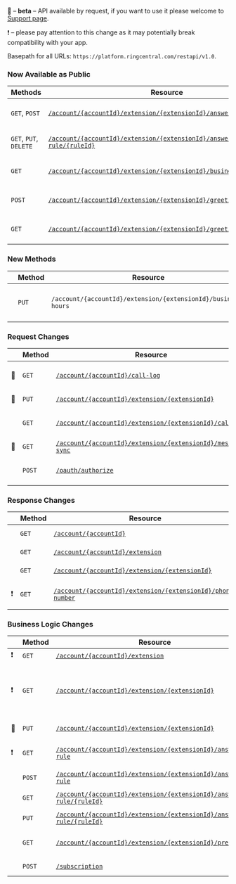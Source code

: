 &#x1F510; – **beta** – API available by request, if you want to use it please welcome to [Support page](https://developers.ringcentral.com/support.html).

&#x2757; – please pay attention to this change as it may potentially break compatibility with your app.

Basepath for all URLs: `https://platform.ringcentral.com/restapi/v1.0`.

### Now Available as Public
|Methods|Resource|Description|
|-------|--------|-----------|
|`GET`, `POST`|[`/account/{accountId}/extension/{extensionId}/answering-rule`](https://developers.ringcentral.com/api-docs/latest/index.html#!#RefAnsweringRulesList.html)|Extension call handling rules|
|`GET`, `PUT`, `DELETE`|[`/account/{accountId}/extension/{extensionId}/answering-rule/{ruleId}`](https://developers.ringcentral.com/api-docs/latest/index.html#!#RefAnsweringRule.html)|Particular call handling rule|
|`GET`|[`/account/{accountId}/extension/{extensionId}/business-hours`](https://developers.ringcentral.com/api-docs/latest/index.html#!#RefUserBusinessHours.html)|Extension business hours|
|`POST`|[`/account/{accountId}/extension/{extensionId}/greeting`](https://developers.ringcentral.com/api-docs/latest/index.html#!#RefExtensionCustomGreetingList.html)|Custom greeting uploading|
|`GET`|[`/account/{accountId}/extension/{extensionId}/greeting/{greetingId}`](https://developers.ringcentral.com/api-docs/latest/index.html#!#RefExtensionCustomGreeting.html)|Custom greeting downloading|

### New Methods
|         |Method|Resource                                                     |Description                    |
|---------|------|-------------------------------------------------------------|-------------------------------|
|         |`PUT` |`/account/{accountId}/extension/{extensionId}/business-hours`|Change extension business hours|

### Request Changes
|         |Method|Resource|Change Description|
|---------|------|--------|------------------|
|&#x1F510;|`GET` |[`/account/{accountId}/call-log`](https://developers.ringcentral.com/api-docs/latest/index.html#!#RefGetAccountCallLog)|`transport` and `showBlocked` query parameters supported|
|&#x1F510;|`PUT` |[`/account/{accountId}/extension/{extensionId}`](https://developers.ringcentral.com/api-docs/latest/index.html#!#RefModifyExtension)|`contact.emailAsLoginName` parameter supported|
|         |`GET` |[`/account/{accountId}/extension/{extensionId}/call-log`](https://developers.ringcentral.com/api-docs/latest/index.html#!#RefGetExtensionCallLog)|`transport` and `showBlocked` query parameters supported|
|&#x1F510;|`GET`  |[`/account/{accountId}/extension/{extensionId}/message-sync`](https://developers.ringcentral.com/api-docs/latest/index.html#!#GetMessageSync)|`recordCountPerConversation` query parameter supported|
|         |`POST` |[`/oauth/authorize`](https://developers.ringcentral.com/api-docs/latest/index.html#!#RefAuthorize.html)|`localeId`, `ui_locales` and `ui_options` parameters supported|

### Response Changes
|         |Method|Resource|Change Description|
|---------|------|--------|------------------|
|         |`GET` |[`/account/{accountId}`](https://developers.ringcentral.com/api-docs/latest/index.html#!#RefGetAccountInfo)|`regionalSettings` attribute added|
|         |`GET` |[`/account/{accountId}/extension`](https://developers.ringcentral.com/api-docs/latest/index.html#!#RefGetExtensionList)|`contact.emailAsLoginName` attribute added|
|         |`GET` |[`/account/{accountId}/extension/{extensionId}`](https://developers.ringcentral.com/api-docs/latest/index.html#!#RefGetExtensionInfo)|`contact.emailAsLoginName` attribute added|
|&#x2757; |`GET` |[`/account/{accountId}/extension/{extensionId}/phone-number`](https://developers.ringcentral.com/api-docs/latest/index.html#!#RefGetExtensionPhoneNumbers)|`MmsSender` feature supported (for future MMS functionality)|

### Business Logic Changes
|         |Method|Resource|Change Description|
|---------|------|--------|------------------|
|&#x2757; |`GET` |[`/account/{accountId}/extension`](https://developers.ringcentral.com/api-docs/latest/index.html#!#RefGetExtensionList)|Value `Limited` is supported for extension type|
|&#x2757; |`GET` |[`/account/{accountId}/extension/{extensionId}`](https://developers.ringcentral.com/api-docs/latest/index.html#!#RefGetExtensionInfo)|Value `Limited` is supported for extension type; `AutomaticInboundCallRecording`, `AutomaticOutboundCallRecording`, `AutomaticCallRecordingMute`, `MMS`, `CallerIdControl`, `PasswordAuth` service features supported|
|&#x1F510;|`PUT` |[`/account/{accountId}/extension/{extensionId}`](https://developers.ringcentral.com/api-docs/latest/index.html#!#RefModifyExtension)|`extensionNumber` allowed to be changed for system extension|
|&#x2757; |`GET` |[`/account/{accountId}/extension/{extensionId}/answering-rule`](https://developers.ringcentral.com/api-docs/latest/index.html#!#RefGetAnsweringRulesList)|Only attributes `id`, `uri`, `name`, `type` and `enabled` now returned in the list; application permission changed to `ReadAccounts`|
|         |`POST` |[`/account/{accountId}/extension/{extensionId}/answering-rule`](https://developers.ringcentral.com/api-docs/latest/index.html#!#RefCreateCustomAnsweringRule)|`TakeMessagesOnly` and `PlayAnnouncementOnly` supported as `callHandlingAction`|
|         |`GET` |[`/account/{accountId}/extension/{extensionId}/answering-rule/{ruleId}`](https://developers.ringcentral.com/api-docs/latest/index.html#!#RefGetAnsweringRule)|All rule information is returned without dependency on `callHandlingAction`|
|         |`PUT` |[`/account/{accountId}/extension/{extensionId}/answering-rule/{ruleId}`](https://developers.ringcentral.com/api-docs/latest/index.html#!#RefUpdateAnsweringRule)|`TakeMessagesOnly` and `PlayAnnouncementOnly` supported as `callHandlingAction`|
|         |`GET` |[`/account/{accountId}/extension/{extensionId}/presence`](https://developers.ringcentral.com/api-docs/latest/index.html#!#RefGetExtensionPresence)|`allowSeeMyPresence`, `ringOnMonitoredCall`, `pickUpCallsOnHold` returned for current extension|
|         |`POST` |[`/subscription`](https://developers.ringcentral.com/api-docs/latest/index.html#!#RefCreateSubscription)|`/restapi/v1.0/account/~/extension/~/missed-calls` event filter supported|

